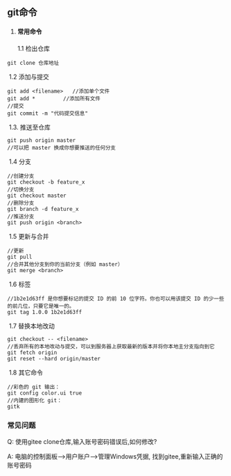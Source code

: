 ## git命令

1. #### 常用命令

   1.1  检出仓库

```
git clone 仓库地址
```

​		1.2 添加与提交

```
git add <filename>   //添加单个文件
git add *         //添加所有文件
//提交
git commit -m "代码提交信息"
```

​		1.3.  推送至仓库

```
git push origin master
//可以把 master 换成你想要推送的任何分支
```

​		1.4 分支	

```
//创建分支
git checkout -b feature_x
//切换分支
git checkout master
//删除分支
git branch -d feature_x
//推送分支
git push origin <branch>
```

​		1.5 更新与合并

```
//更新
git pull
//合并其他分支到你的当前分支（例如 master）
git merge <branch>
```

​		1.6 标签

```
//1b2e1d63ff 是你想要标记的提交 ID 的前 10 位字符。你也可以用该提交 ID 的少一些的前几位，只要它是唯一的。
git tag 1.0.0 1b2e1d63ff
```

​		1.7 替换本地改动

```
git checkout -- <filename>
//丢弃所有的本地改动与提交，可以到服务器上获取最新的版本并将你本地主分支指向到它
git fetch origin
git reset --hard origin/master
```

​		1.8 其它命令

```
//彩色的 git 输出：
git config color.ui true
//内建的图形化 git：
gitk
```



### 常见问题

Q: 使用gitee clone仓库,输入账号密码错误后,如何修改?

A: 电脑的控制面板–>用户账户–>管理Windows凭据, 找到gitee,重新输入正确的账号密码

